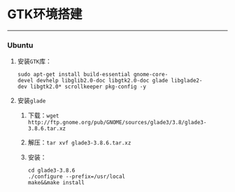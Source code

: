 # GTK环境搭建

---

### Ubuntu

1. 安装`GTK`库：

   ```shell
   sudo apt-get install build-essential gnome-core-devel devhelp libglib2.0-doc libgtk2.0-doc glade libglade2-dev libgtk2.0* scrollkeeper pkg-config -y
   ```

2. 安装`glade`

   1. 下载：`wget http://ftp.gnome.org/pub/GNOME/sources/glade3/3.8/glade3-3.8.6.tar.xz`

   2. 解压：`tar xvf glade3-3.8.6.tar.xz`

   3. 安装：

      ```shell
      cd glade3-3.8.6
      ./configure --prefix=/usr/local
      make&&make install
      ```

